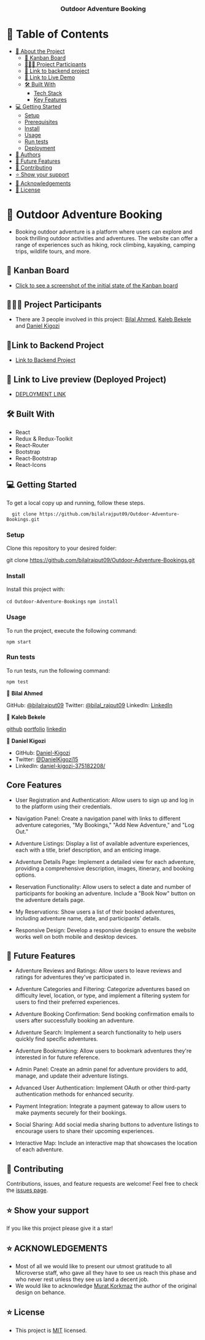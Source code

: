<a name="readme-top"></a>

<div align="center">

  <br/>

  <h3><b>Outdoor Adventure Booking</b></h3>

</div>

# 📗 Table of Contents

- [📖 About the Project](#about-project)
  - [🦘 Kanban Board](#kanban-board)
  - [🧑‍🤝‍🧑 Project Participants](#project-participants)
  - [🔗 Link to backend project](#backend-project)
  - [🚀 Link to Live Demo](#live-demo)
  - [🛠 Built With](#built-with)
    - [Tech Stack](#tech-stack)
    - [Key Features](#key-features)
- [💻 Getting Started](#getting-started)
  - [Setup](#setup)
  - [Prerequisites](#prerequisites)
  - [Install](#install)
  - [Usage](#usage)
  - [Run tests](#run-tests)
  - [Deployment](#triangular_flag_on_post-deployment)
- [👥 Authors](#authors)
- [🔭 Future Features](#future-features)
- [🤝 Contributing](#contributing)
- [⭐️ Show your support](#support)
- [🙏 Acknowledgements](#acknowledgements)
- [📝 License](#license)

<!-- PROJECT DESCRIPTION -->

# 📖 Outdoor Adventure Booking <a name="about-project"></a>

- Booking outdoor adventure is a platform where users can explore and book thrilling outdoor activities and adventures. The website can offer a range of experiences such as hiking, rock climbing, kayaking, camping trips, wildlife tours, and more.
  
## 🦘 Kanban Board <a name="kanban-board"></a>
- [Click to see a screenshot of the initial state of the Kanban board](https://user-images.githubusercontent.com/116716918/264700987-1cc6ac7e-0a59-4ba2-bbc5-64f11241cb8b.png)

## 🧑‍🤝‍🧑 Project Participants <a name="project-participants"></a>
- There are 3 people involved in this project: [Bilal Ahmed](https://github.com/bilalrajput09), [Kaleb Bekele](https://github.com/kalbek) and [Daniel Kigozi](https://github.com/Daniel-Kigozi)

## 🔗Link to Backend Project <a name="backend-project"></a>
- [Link to Backend Project](https://github.com/bilalrajput09/Outdoor_Adventure_Bookings_Backend)

## 🚀 Link to Live preview (Deployed Project) <a name="live-demo"></a>
- [DEPLOYMENT LINK](https://outdoor-adventures-booking.onrender.com/)
  
## 🛠 Built With <a name="built-with"></a>

- React
- Redux & Redux-Toolkit
- React-Router
- Bootstrap
- React-Bootstrap
- React-Icons

<!-- GETTING STARTED -->

## 💻 Getting Started <a name="getting-started"></a>

To get a local copy up and running, follow these steps.

```
  git clone https://github.com/bilalrajput09/Outdoor-Adventure-Bookings.git
```

### Setup

Clone this repository to your desired folder:

git clone https://github.com/bilalrajput09/Outdoor-Adventure-Bookings.git

### Install

Install this project with:

```cd Outdoor-Adventure-Bookings```
```npm install```

### Usage

To run the project, execute the following command:

```npm start```

### Run tests

To run tests, run the following command:

```npm test```

<!-- AUTHORS -->

👤 **Bilal Ahmed**

GitHub: [@bilalrajput09](https://github.com/bilalrajput09)
Twitter: [@bilal_rajput09](https://twitter.com/bilal_rajput09)
LinkedIn: [LinkedIn](https://www.linkedin.com/in/bilal-ahmed-18b12019a/)

👤 **Kaleb Bekele**

[github](https://github.com/kalbek)
[portfolio](https://kalbek.github.io/Portfolio/)
[linkedin](https://www.linkedin.com/in/kaleb-nuramo/)

👤 **Daniel Kigozi**

- GitHub: [Daniel-Kigozi](https://github.com/Daniel-Kigozi)
- Twitter: [@DanielKigozi15](https://twitter.com/@DanielKigozi15)
- LinkedIn: [daniel-kigozi-375182208/](https://www.linkedin.com/in/daniel-kigozi-375182208/)

## Core Features <a name="core-features"></a>

- User Registration and Authentication: Allow users to sign up and log in to the platform using their credentials.

- Navigation Panel: Create a navigation panel with links to different adventure categories, "My Bookings," "Add New Adventure," and "Log Out."

- Adventure Listings: Display a list of available adventure experiences, each with a title, brief description, and an enticing image.

- Adventure Details Page: Implement a detailed view for each adventure, providing a comprehensive description, images, itinerary, and booking options.

- Reservation Functionality: Allow users to select a date and number of participants for booking an adventure. Include a "Book Now" button on the adventure details page.

- My Reservations: Show users a list of their booked adventures, including adventure name, date, and participants' details.

- Responsive Design: Develop a responsive design to ensure the website works well on both mobile and desktop devices.

<!-- FUTURE FEATURES -->

## 🔭 Future Features <a name="future-features"></a>

- Adventure Reviews and Ratings: Allow users to leave reviews and ratings for adventures they've participated in.

- Adventure Categories and Filtering: Categorize adventures based on difficulty level, location, or type, and implement a filtering system for users to find their preferred experiences.

- Adventure Booking Confirmation: Send booking confirmation emails to users after successfully booking an adventure.

- Adventure Search: Implement a search functionality to help users quickly find specific adventures.

- Adventure Bookmarking: Allow users to bookmark adventures they're interested in for future reference.

- Admin Panel: Create an admin panel for adventure providers to add, manage, and update their adventure listings.

- Advanced User Authentication: Implement OAuth or other third-party authentication methods for enhanced security.

- Payment Integration: Integrate a payment gateway to allow users to make payments securely for their bookings.

- Social Sharing: Add social media sharing buttons to adventure listings to encourage users to share their upcoming experiences.

- Interactive Map: Include an interactive map that showcases the location of each adventure.

<!-- CONTRIBUTING -->

## 🤝 Contributing <a name="contributing"></a>

Contributions, issues, and feature requests are welcome!
Feel free to check the [issues page](https://github.com/bilalrajput09/Outdoor-Adventure-Bookings/issues).

<!-- SUPPORT -->

## ⭐️ Show your support <a name="support"></a>

If you like this project please give it a star!

<!-- ACKNOWLEDGEMENTS -->

## ⭐️ ACKNOWLEDGEMENTS <a name="acknowledgements"></a>
- Most of all we would like to present our utmost gratitude to all Microverse staff, who gave all they have to see us reach this phase and who never rest unless they see us land a decent job.
- We would like to acknowledge [Murat Korkmaz](https://www.behance.net/gallery/26425031/Vespa-Responsive-Redesign) the author of the original design on behance.

<!-- LICENSE -->
## ⭐️ License <a name="license"></a>
- This project is [MIT](./LICENSE.MD) licensed.
